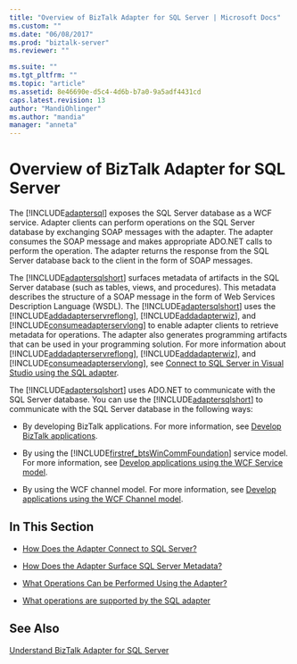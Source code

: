 ```yaml
---
title: "Overview of BizTalk Adapter for SQL Server | Microsoft Docs"
ms.custom: ""
ms.date: "06/08/2017"
ms.prod: "biztalk-server"
ms.reviewer: ""

ms.suite: ""
ms.tgt_pltfrm: ""
ms.topic: "article"
ms.assetid: 8e46690e-d5c4-4d6b-b7a0-9a5adf4431cd
caps.latest.revision: 13
author: "MandiOhlinger"
ms.author: "mandia"
manager: "anneta"
---
```

# Overview of BizTalk Adapter for SQL Server
The [!INCLUDE[adaptersql](../../includes/adaptersql-md.md)] exposes the SQL Server database as a WCF service. Adapter clients can perform operations on the SQL Server database by exchanging SOAP messages with the adapter. The adapter consumes the SOAP message and makes appropriate ADO.NET calls to perform the operation. The adapter returns the response from the SQL Server database back to the client in the form of SOAP messages.  
  
 The [!INCLUDE[adaptersqlshort](../../includes/adaptersqlshort-md.md)] surfaces metadata of artifacts in the SQL Server database (such as tables, views, and procedures).  This metadata describes the structure of a SOAP message in the form of Web Services Description Language (WSDL). The [!INCLUDE[adaptersqlshort](../../includes/adaptersqlshort-md.md)] uses the [!INCLUDE[addadapterservreflong](../../includes/addadapterservreflong-md.md)], [!INCLUDE[addadapterwiz](../../includes/addadapterwiz-md.md)], and [!INCLUDE[consumeadapterservlong](../../includes/consumeadapterservlong-md.md)] to enable adapter clients to retrieve metadata for operations. The adapter also generates programming artifacts that can be used in your programming solution. For more information about [!INCLUDE[addadapterservreflong](../../includes/addadapterservreflong-md.md)], [!INCLUDE[addadapterwiz](../../includes/addadapterwiz-md.md)], and [!INCLUDE[consumeadapterservlong](../../includes/consumeadapterservlong-md.md)], see [Connect to SQL Server in Visual Studio using the SQL adapter](../../adapters-and-accelerators/adapter-sql/connect-to-sql-server-in-visual-studio-using-the-sql-adapter.md).  
  
 The [!INCLUDE[adaptersqlshort](../../includes/adaptersqlshort-md.md)] uses ADO.NET to communicate with the SQL Server database. You can use the [!INCLUDE[adaptersqlshort](../../includes/adaptersqlshort-md.md)] to communicate with the SQL Server database in the following ways:  
  
- By developing BizTalk applications. For more information, see [Develop BizTalk applications](../../adapters-and-accelerators/adapter-sql/develop-biztalk-applications-using-the-sql-adapter.md).  
  
- By using the [!INCLUDE[firstref_btsWinCommFoundation](../../includes/firstref-btswincommfoundation-md.md)] service model. For more information, see [Develop applications using the WCF Service model](../../adapters-and-accelerators/adapter-sql/develop-sql-applications-using-the-wcf-service-model.md).  
  
- By using the WCF channel model. For more information, see [Develop applications using the WCF Channel model](../../adapters-and-accelerators/adapter-sql/develop-sql-applications-using-the-wcf-channel-model.md).  
  
## In This Section  
  
-   [How Does the Adapter Connect to SQL Server?](https://msdn.microsoft.com/library/dd788114.aspx) 
  
-   [How Does the Adapter Surface SQL Server Metadata?](https://msdn.microsoft.com/library/dd787941.aspx)  
  
-  [What Operations Can be Performed Using the Adapter?](https://msdn.microsoft.com/library/cc185219(v=bts.10).aspx)  
  
-   [What operations are supported by the SQL adapter](../../adapters-and-accelerators/adapter-sql/what-operations-are-supported-by-the-sql-adapter.md)  
  
## See Also  
 [Understand BizTalk Adapter for SQL Server](../../adapters-and-accelerators/adapter-sql/understand-biztalk-adapter-for-sql-server.md)